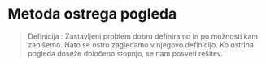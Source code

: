 # Metoda ostrega pogleda

>Definicija
>: Zastavljeni problem dobro definiramo in po možnosti kam zapišemo. Nato se ostro zagledamo v njegovo definicijo. Ko ostrina pogleda doseže  določeno stopnjo, se nam posveti rešitev.

